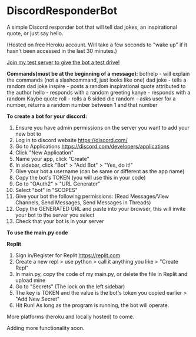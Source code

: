 # DiscordResponderBot
A simple Discord responder bot that will tell dad jokes, an inspirational quote, or just say hello.


(Hosted on free Heroku account. Will take a few seconds to "wake up" if it hasn't been accessed in the last 30 minutes.)

[Join my test server to give the bot a test drive!](https://discord.gg/s3THRWAVGM)

**Commands(must be at the beginning of a message):**
bothelp - will explain the commands (not a slashcommand, just looks like one)
dad joke - tells a random dad joke
inspire - posts a random inspirational quote attributed to the author
hello - responds with a random greeting
kanye - responds with a random Kaybe quote
roll - rolls a 6 sided die
random - asks user for a number, returns a random number between 1 and that number


**To create a bot for your discord:**
1. Ensure you have admin permissions on the server you want to add your new bot to
2. Log in to discord website https://discord.com/
3. Go to Applications https://discord.com/developers/applications
4. Click "New Application"
5. Name your app, click "Create"
6. In sidebar, click "Bot" > "Add Bot" > "Yes, do it!"
7. Give your bot a username (can be same or different as the app name)
8. Copy the bot's TOKEN (you will use this in your code)
9. Go to "OAuth2" > "URL Generator"
10. Select "bot" in "SCOPES"
11. Give your bot the following permissions: (Read Messages/View Channels, Send Messages, Send Messages in Threads)
12. Copy the GENERATED URL and paste into your browser, this will invite your bot to the server you select
13. Check that your bot is in your server

**To use the main.py code**

**Replit**
1. Sign in/Register for Replit https://replit.com
2. Create a new repl > use python > call it anything you like > "Create Repl"
3. In main.py, copy the code of my main.py, or delete the file in Replit and upload mine
4. Go to "Secrets" (The lock on the left sidebar)
5. The key is TOKEN and the value is the bot's token you copied earlier > "Add New Secret"
6. Hit Run! As long as the program is running, the bot will operate.


More platforms (heroku and locally hosted) to come.

Adding more functionality soon.
